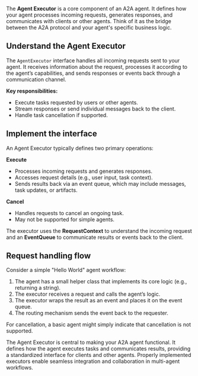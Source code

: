 The **Agent Executor** is a core component of an A2A agent. It defines how your agent processes incoming requests, generates responses, and communicates with clients or other agents. Think of it as the bridge between the A2A protocol and your agent's specific business logic.

## Understand the Agent Executor

The `AgentExecutor` interface handles all incoming requests sent to your agent. It receives information about the request, processes it according to the agent’s capabilities, and sends responses or events back through a communication channel.  

**Key responsibilities:**
- Execute tasks requested by users or other agents.  
- Stream responses or send individual messages back to the client.  
- Handle task cancellation if supported.  

## Implement the interface

An Agent Executor typically defines two primary operations:

**Execute**  
- Processes incoming requests and generates responses.  
- Accesses request details (e.g., user input, task context).  
- Sends results back via an event queue, which may include messages, task updates, or artifacts.

**Cancel**  
- Handles requests to cancel an ongoing task.  
- May not be supported for simple agents.  

The executor uses the **RequestContext** to understand the incoming request and an **EventQueue** to communicate results or events back to the client.

## Request handling flow

Consider a simple "Hello World" agent workflow:

1. The agent has a small helper class that implements its core logic (e.g., returning a string).  
1. The executor receives a request and calls the agent’s logic.  
1. The executor wraps the result as an event and places it on the event queue.  
1. The routing mechanism sends the event back to the requester.  

For cancellation, a basic agent might simply indicate that cancellation is not supported.

The Agent Executor is central to making your A2A agent functional. It defines how the agent executes tasks and communicates results, providing a standardized interface for clients and other agents. Properly implemented executors enable seamless integration and collaboration in multi-agent workflows.

